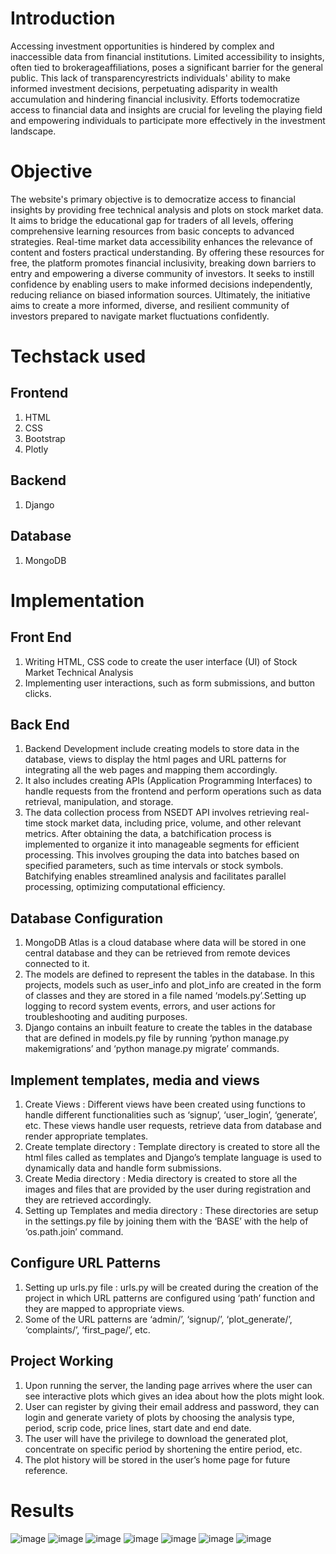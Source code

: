 # Introduction
Accessing investment opportunities is hindered by complex and inaccessible data from financial institutions. Limited accessibility to insights, often tied to brokerageaffiliations, poses a significant barrier for the general public. This lack of transparencyrestricts individuals' ability to make informed investment decisions, perpetuating adisparity in wealth accumulation and hindering financial inclusivity. Efforts todemocratize access to financial data and insights are crucial for leveling the playing field and empowering individuals to participate more effectively in the investment landscape.

# Objective
The website's primary objective is to democratize access to financial insights by providing free technical analysis and plots on stock market data. It aims to bridge the educational gap for traders of all levels, offering comprehensive learning resources from basic concepts to advanced strategies. Real-time market data accessibility enhances the relevance of content and fosters practical understanding. By offering these resources for free, the platform promotes financial inclusivity, breaking down barriers to entry and empowering a diverse community of investors. It seeks to instill confidence by enabling users to make informed decisions independently, reducing reliance on biased information sources. Ultimately, the initiative aims to create a more informed, diverse, and resilient community of investors prepared to navigate market fluctuations confidently.

# Techstack used
## Frontend
1) HTML
2) CSS
3) Bootstrap
4) Plotly
## Backend
1) Django
## Database
1) MongoDB 

# Implementation
## Front End
1) Writing HTML, CSS code to create the user interface (UI) of Stock Market Technical Analysis
2) Implementing user interactions, such as form submissions, and button clicks.

## Back End
1) Backend Development include creating models to store data in the database, views to display the html pages and URL patterns for integrating all the web pages and mapping them accordingly.
2) It also includes creating APIs (Application Programming Interfaces) to handle requests from the frontend and perform operations such as data retrieval, manipulation, and storage.
3) The data collection process from NSEDT API involves retrieving real-time stock market data, including price, volume, and other relevant metrics. After obtaining the data, a batchification process is implemented to organize it into manageable segments for efficient processing. This involves grouping the data into batches based on specified parameters, such as time intervals or stock symbols. Batchifying enables streamlined analysis and facilitates parallel processing, optimizing computational efficiency.

## Database Configuration
1) MongoDB Atlas is a cloud database where data will be stored in one central database and they can be retrieved from remote devices connected to it.
2) The models are defined to represent the tables in the database. In this projects, models such as user_info and plot_info are created in the form of classes and they are stored in a file named ‘models.py’.Setting up logging to record system events, errors, and user actions for troubleshooting and auditing purposes.
3) Django contains an inbuilt feature to create the tables in the database that are defined in models.py file by running ‘python manage.py makemigrations’ and ‘python manage.py migrate’ commands.

## Implement templates, media and views
1) Create Views : Different views have been created using functions to handle different functionalities such as ‘signup’, ‘user_login’, ‘generate’, etc. These views handle user requests, retrieve data from database and render appropriate templates.
2) Create template directory : Template directory is created to store all the html files called as templates and Django’s template language is used to dynamically data and handle form submissions.
3) Create Media directory : Media directory is created to store all the images and files that are provided by the user during registration and they are retrieved accordingly.
4) Setting up Templates and media directory : These directories are setup in the settings.py file by joining them with the ‘BASE’ with the help of ‘os.path.join’ command.

## Configure URL Patterns
1) Setting up urls.py file : urls.py will be created during the creation of the project in which URL patterns are configured using ‘path’ function and they are mapped to appropriate views.
2) Some of the URL patterns are ‘admin/’, ‘signup/’, ‘plot_generate/’, ‘complaints/’, ‘first_page/’, etc.

## Project Working
1) Upon running the server, the landing page arrives where the user can see interactive plots which gives an idea about how the plots might look.
2) User can register by giving their email address and password, they can login and generate variety of plots by choosing the analysis type, period, scrip code, price lines, start date and end date.
3) The user will have the privilege to download the generated plot, concentrate on specific period by shortening the entire period, etc.
4) The plot history will be stored in the user’s home page for future reference.

# Results
![image](https://github.com/ymshreyas/webtech_project/assets/123388366/091e16b7-47e1-40ec-a4e5-41e4acb06910)
![image](https://github.com/ymshreyas/webtech_project/assets/123388366/6dfe203b-e780-44b9-bcf5-80142d878572)
![image](https://github.com/ymshreyas/webtech_project/assets/123388366/d28edc3c-ed35-4bc6-92d1-9c9069583f4f)
![image](https://github.com/ymshreyas/webtech_project/assets/123388366/eb0115e1-46b7-4c72-b87e-077e069e3b44)
![image](https://github.com/ymshreyas/webtech_project/assets/123388366/3efe06d5-389e-48c4-a55d-288a12036544)
![image](https://github.com/ymshreyas/webtech_project/assets/123388366/12e3f7a4-ddc5-4e84-be87-20f3425d4152)
![image](https://github.com/ymshreyas/webtech_project/assets/123388366/b8e240b4-7c4a-47a0-8e0e-39ef968ecce2)






